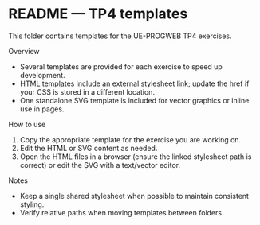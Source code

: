 # README — TP4 templates

This folder contains templates for the UE-PROGWEB TP4 exercises.

Overview
- Several templates are provided for each exercise to speed up development.
- HTML templates include an external stylesheet link; update the href if your CSS is stored in a different location.
- One standalone SVG template is included for vector graphics or inline use in pages.

How to use
1. Copy the appropriate template for the exercise you are working on.
2. Edit the HTML or SVG content as needed.
3. Open the HTML files in a browser (ensure the linked stylesheet path is correct) or edit the SVG with a text/vector editor.

Notes
- Keep a single shared stylesheet when possible to maintain consistent styling.
- Verify relative paths when moving templates between folders.
